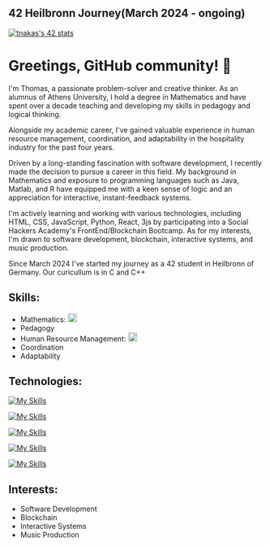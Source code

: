 ## 42 Heilbronn Journey(March 2024 - ongoing)
[![tnakas's 42 stats](https://badge.mediaplus.ma/colorfulwaves/tnakas?1337Badge=off&UM6P=off)](https://github.com/oakoudad/badge42)
# Greetings, GitHub community! 👋

I'm Thomas, a passionate problem-solver and creative thinker. As an alumnus of Athens University, I hold a degree in Mathematics and have spent over a decade teaching and developing my skills in pedagogy and logical thinking.

Alongside my academic career, I've gained valuable experience in human resource management, coordination, and adaptability in the hospitality industry for the past four years.

Driven by a long-standing fascination with software development, I recently made the decision to pursue a career in this field. My background in Mathematics and exposure to programming languages such as Java, Matlab, and R have equipped me with a keen sense of logic and an appreciation for interactive, instant-feedback systems.

I'm actively learning and working with various technologies, including HTML, CSS, JavaScript, Python, React, 3js by participating into a Social Hackers Academy's FrontEnd/Blockchain  Bootcamp. As for my interests, I'm drawn to software development, blockchain, interactive systems, and music production.

Since March 2024 I've started my journey as a 42 student in Heilbronn of Germany. Our curicullum is in C and C++

## Skills:

- Mathematics: <img src="https://upload.wikimedia.org/wikipedia/commons/thumb/f/fd/Math_2.png/640px-Math_2.png" width="18px" height="18px"/>
- Pedagogy
- Human Resource Management: <img src="https://upload.wikimedia.org/wikipedia/commons/thumb/b/b0/Human_resources.png/640px-Human_resources.png" width="18px" height="18px"/>
- Coordination
- Adaptability

## Technologies:

[![My Skills](https://skillicons.dev/icons?i=git,github,vscode&perline=3)](https://skillicons.dev)

[![My Skills](https://skillicons.dev/icons?i=html,css,js,bootstrap&perline=4)](https://skillicons.dev)

[![My Skills](https://skillicons.dev/icons?i=mongodb,express,react,nodejs,postman&perline=5)](https://skillicons.dev)

[![My Skills](https://skillicons.dev/icons?i=nextjs,tailwind,materialui,mysql&perline=4)](https://skillicons.dev)

[![My Skills](https://skillicons.dev/icons?i=c,cpp&perline=4)](https://skillicons.dev)

## Interests:

- Software Development
- Blockchain
- Interactive Systems
- Music Production
